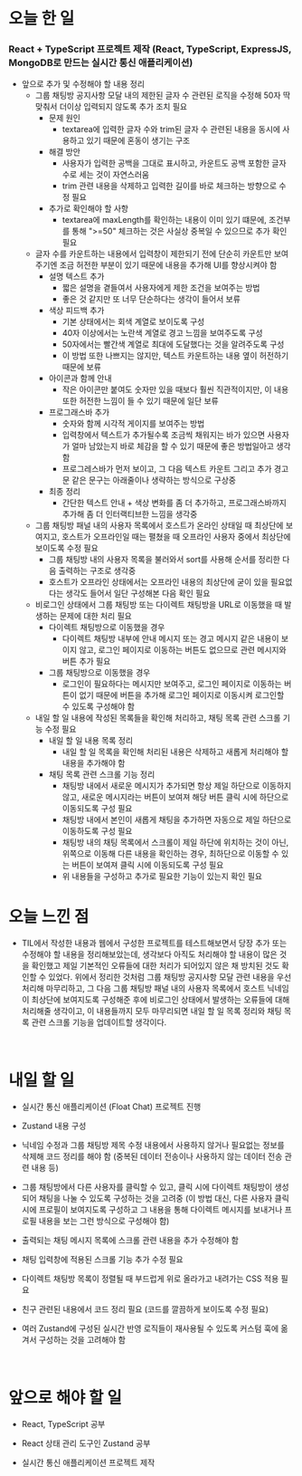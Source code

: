 # 오늘 한 일

### React + TypeScript 프로젝트 제작 (React, TypeScript, ExpressJS, MongoDB로 만드는 실시간 통신 애플리케이션)

- 앞으로 추가 및 수정해야 할 내용 정리
  - 그룹 채팅방 공지사항 모달 내의 제한된 글자 수 관련된 로직을 수정해 50자 딱 맞춰서 더이상 입력되지 않도록 추가 조치 필요
    - 문제 원인
      - textarea에 입력한 글자 수와 trim된 글자 수 관련된 내용을 동시에 사용하고 있기 때문에 혼동이 생기는 구조
    - 해결 방안
      - 사용자가 입력한 공백을 그대로 표시하고, 카운트도 공백 포함한 글자 수로 세는 것이 자연스러움
      - trim 관련 내용을 삭제하고 입력한 길이를 바로 체크하는 방향으로 수정 필요
    - 추가로 확인해야 할 사항
      - textarea에 maxLength를 확인하는 내용이 이미 있기 떄문에, 조건부를 통해 ">=50" 체크하는 것은 사실상 중복일 수 있으므로 추가 확인 필요
  - 글자 수를 카운트하는 내용에서 입력창이 제한되기 전에 단순히 카운트만 보여주기엔 조금 허전한 부분이 있기 때문에 내용을 추가해 UI를 향상시켜야 함
    - 설명 텍스트 추가
      - 짧은 설명을 곁들여서 사용자에게 제한 조건을 보여주는 방법
      - 좋은 것 같지만 또 너무 단순하다는 생각이 들어서 보류
    - 색상 피드백 추가
      - 기본 상태에서는 회색 계열로 보이도록 구성
      - 40자 이상에서는 노란색 계열로 경고 느낌을 보여주도록 구성
      - 50자에서는 빨간색 계열로 최대에 도달했다는 것을 알려주도록 구성
      - 이 방법 또한 나쁘지는 않지만, 텍스트 카운트하는 내용 옆이 허전하기 때문에 보류
    - 아이콘과 함께 안내
      - 작은 아이콘만 붙여도 숫자만 있을 때보다 훨씬 직관적이지만, 이 내용 또한 허전한 느낌이 들 수 있기 때문에 일단 보류
    - 프로그래스바 추가
      - 숫자와 함께 시각적 게이지를 보여주는 방법
      - 입력창에서 텍스트가 추가될수록 조금씩 채워지는 바가 있으면 사용자가 얼마 남았는지 바로 체감을 할 수 있기 때문에 좋은 방법일아고 생각함
      - 프로그레스바가 먼저 보이고, 그 다음 텍스트 카운트 그리고 추가 경고문 같은 문구는 아래줄이나 생략하는 방식으로 구상중
    - 최종 정리
      - 간단한 텍스트 안내 + 색상 변화를 좀 더 추가하고, 프로그래스바까지 추가해 좀 더 인터랙티브한 느낌을 생각중
  - 그룹 채팅방 패널 내의 사용자 목록에서 호스트가 온라인 상태일 때 최상단에 보여지고, 호스트가 오프라인일 때는 펼쳤을 때 오프라인 사용자 중에서 최상단에 보이도록 수정 필요
    - 그룹 채팅방 내의 사용자 목록을 불러와서 sort를 사용해 순서를 정리한 다음 출력하는 구조로 생각중
    - 호스트가 오프라인 상태에서는 오프라인 내용의 최상단에 굳이 있을 필요없다는 생각도 들어서 일단 구성해본 다음 확인 필요
  - 비로그인 상태에서 그룹 채팅방 또는 다이렉트 채팅방을 URL로 이동했을 때 발생하는 문제에 대한 처리 필요
    - 다이렉트 채팅방으로 이동했을 경우
      - 다이렉트 채팅방 내부에 안내 메시지 또는 경고 메시지 같은 내용이 보이지 않고, 로그인 페이지로 이동하는 버튼도 없으므로 관련 메시지와 버튼 추가 필요
    - 그룹 채팅방으로 이동했을 경우
      - 로그인이 필요하다는 메시지만 보여주고, 로그인 페이지로 이동하는 버튼이 없기 때문에 버튼을 추가해 로그인 페이지로 이동시켜 로그인할 수 있도록 구성해야 함
  - 내일 할 일 내용에 작성된 목록들을 확인해 처리하고, 채팅 목록 관련 스크롤 기능 수정 필요
    - 내일 할 일 내용 목록 정리
      - 내일 할 일 목록을 확인해 처리된 내용은 삭제하고 새롭게 처리해야 할 내용을 추가해야 함
    - 채팅 목록 관련 스크롤 기능 정리
      - 채팅방 내에서 새로운 메시지가 추가되면 항상 제일 하단으로 이동하지 않고, 새로운 메시지라는 버튼이 보여져 해당 버튼 클릭 시에 하단으로 이동되도록 구성 필요
      - 채팅방 내에서 본인이 새롭게 채팅을 추가하면 자동으로 제일 하단으로 이동하도록 구성 필요
      - 채팅방 내의 채팅 목록에서 스크롤이 제일 하단에 위치하는 것이 아닌, 위쪽으로 이동해 다른 내용을 확인하는 경우, 최하단으로 이동할 수 있는 버튼이 보여져 클릭 시에 이동되도록 구성 필요
      - 위 내용들을 구성하고 추가로 필요한 기능이 있는지 확인 필요

# 오늘 느낀 점

- TIL에서 작성한 내용과 웹에서 구성한 프로젝트를 테스트해보면서 당장 추가 또는 수정해야 할 내용을 정리해보았는데, 생각보다 아직도 처리해야 할 내용이 많은 것을 확인했고 제일 기본적인 오류들에 대한 처리가 되어있지 않은 채 방치된 것도 확인할 수 있었다. 위에서 정리한 것처럼 그룹 채팅방 공지사항 모달 관련 내용을 우선 처리해 마무리하고, 그 다음 그룹 채팅방 패널 내의 사용자 목록에서 호스트 닉네임이 최상단에 보여지도록 구성해준 후에 비로그인 상태에서 발생하는 오류들에 대해 처리해줄 생각이고, 이 내용들까지 모두 마무리되면 내일 할 일 목록 정리와 채팅 목록 관련 스크롤 기능을 업데이트할 생각이다.

<br />

# 내일 할 일

- 실시간 통신 애플리케이션 (Float Chat) 프로젝트 진행

- Zustand 내용 구성

- 닉네임 수정과 그룹 채팅방 제목 수정 내용에서 사용하지 않거나 필요없는 정보를 삭제해 코드 정리를 해야 함 (중복된 데이터 전송이나 사용하지 않는 데이터 전송 관련 내용 등)

- 그룹 채팅방에서 다른 사용자를 클릭할 수 있고, 클릭 시에 다이렉트 채팅방이 생성되어 채팅을 나눌 수 있도록 구성하는 것을 고려중 (이 방법 대신, 다른 사용자 클릭 시에 프로필이 보여지도록 구성하고 그 내용을 통해 다이렉트 메시지를 보내거나 프로필 내용을 보는 그런 방식으로 구성해야 함)

- 출력되는 채팅 메시지 목록에 스크롤 관련 내용을 추가 수정해야 함

- 채팅 입력창에 적용된 스크롤 기능 추가 수정 필요

- 다이렉트 채팅방 목록이 정렬될 때 부드럽게 위로 올라가고 내려가는 CSS 적용 필요

- 친구 관련된 내용에서 코드 정리 필요 (코드를 깔끔하게 보이도록 수정 필요)

- 여러 Zustand에 구성된 실시간 반영 로직들이 재사용될 수 있도록 커스텀 훅에 옮겨서 구성하는 것을 고려해야 함

<br />

# 앞으로 해야 할 일

- React, TypeScript 공부

- React 상태 관리 도구인 Zustand 공부

- 실시간 통신 애플리케이션 프로젝트 제작
